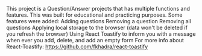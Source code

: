 This project is a Question/Answer projects that has multiple functions and features. This was built for educational and practicing purposes. 
Some features were added:
  Adding questions
  Removing a question
  Removing all questions
  Applying local storage to the browser (data won't be deleted if you refresh the browser)
  Using React Toastify to inform you with a message when ever you add, delete, and add an empty form
    For more info about React-Toastify: https://github.com/fkhadra/react-toastify
  
